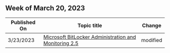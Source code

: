 <!-- This file is generated automatically each week. Changes made to this file will be overwritten.-->



## Week of March 20, 2023


| Published On |Topic title | Change |
|------|------------|--------|
| 3/23/2023 | [Microsoft BitLocker Administration and Monitoring 2.5](/microsoft-desktop-optimization-pack/mbam-v25/index) | modified |
